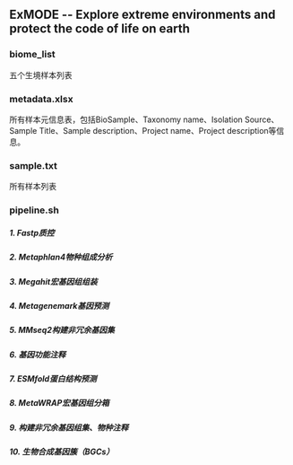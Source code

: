 ## ExMODE -- Explore extreme environments and protect the code of life on earth

### biome_list
五个生境样本列表
### metadata.xlsx
所有样本元信息表，包括BioSample、Taxonomy name、Isolation Source、Sample Title、Sample description、Project name、Project description等信息。
### sample.txt
所有样本列表
### pipeline.sh 
##### 1. Fastp质控
##### 2. Metaphlan4物种组成分析
##### 3. Megahit宏基因组组装
##### 4. Metagenemark基因预测
##### 5. MMseq2构建非冗余基因集
##### 6. 基因功能注释
##### 7. ESMfold蛋白结构预测
##### 8. MetaWRAP宏基因组分箱
##### 9. 构建非冗余基因组集、物种注释
##### 10. 生物合成基因簇（BGCs）

